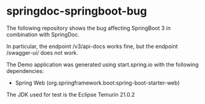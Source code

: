 # springdoc-springboot-bug

The following repository shows the bug affecting SpringBoot 3 in combination with SpringDoc.

In particular, the endpoint /v3/api-docs works fine, but the endpoint /swagger-ui/ does not work.

The Demo application was generated using start.spring.io with the following dependencies:

- Spring Web (org.springframework.boot:spring-boot-starter-web)


The JDK used for test is the Eclipse Temurin 21.0.2